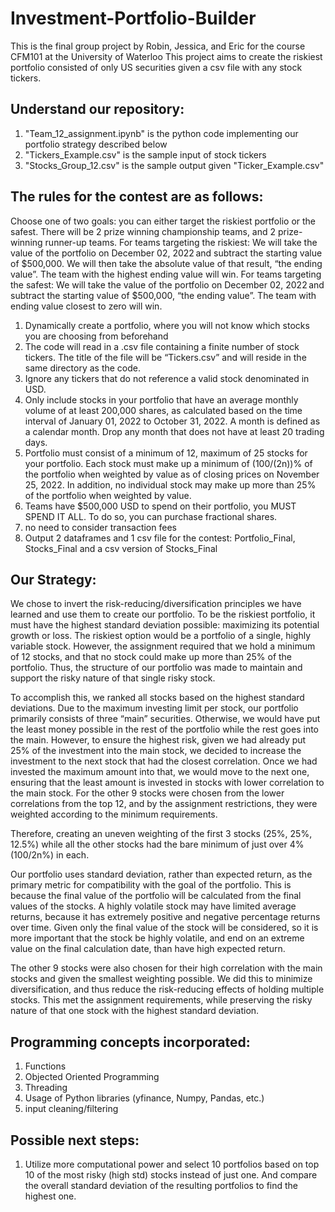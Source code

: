 # Investment-Portfolio-Builder
This is the final group project by Robin, Jessica, and Eric for the course CFM101 at the University of Waterloo
This project aims to create the riskiest portfolio consisted of only US securities given a csv file with any stock tickers.

## Understand our repository:
1. "Team_12_assignment.ipynb" is the python code implementing our portfolio strategy described below
2. "Tickers_Example.csv" is the sample input of stock tickers
3. "Stocks_Group_12.csv" is the sample output given "Ticker_Example.csv"

## The rules for the contest are as follows:
Choose one of two goals: you can either target the riskiest portfolio or the safest.  There will be 2 prize winning championship teams, and 2 prize-winning runner-up teams.  For teams targeting the riskiest: We will take the value of the portfolio on December 02, 2022 and subtract the starting value of $500,000.  We will then take the absolute value of that result, “the ending value”.  The team with the highest ending value will win.  For teams targeting the safest: We will take the value of the portfolio on December 02, 2022 and subtract the starting value of $500,000, “the ending value”.   The team with ending value closest to zero will win.
1. Dynamically create a portfolio, where you will not know which stocks you are choosing from beforehand 
2. The code will read in a .csv file containing a finite number of stock tickers. The title of the file will be “Tickers.csv” and will reside in the same directory as the code.
3. Ignore any tickers that do not reference a valid stock denominated in USD.
4. Only include stocks in your portfolio that have an average monthly volume of at least 200,000 shares, as calculated based on the time interval of January 01, 2022 to October 31, 2022.  A month is defined as a calendar month.  Drop any month that does not have at least 20 trading days. 
5. Portfolio must consist of a minimum of 12, maximum of 25 stocks for your portfolio. Each stock must make up a minimum of (100/(2n))% of the portfolio when weighted by value as of closing prices on November 25, 2022.  In addition, no individual stock may make up more than 25% of the portfolio when weighted by value.
6. Teams have $500,000 USD to spend on their portfolio, you MUST SPEND IT ALL. To do so, you can purchase fractional shares. 
7. no need to consider transaction fees
8. Output 2 dataframes and 1 csv file for the contest: Portfolio_Final, Stocks_Final and a csv version of Stocks_Final

## Our Strategy:

We chose to invert the risk-reducing/diversification principles we have learned and use them to create our portfolio. To be the riskiest portfolio, it must have the highest standard deviation possible: maximizing its potential growth or loss. The riskiest option would be a portfolio of a single, highly variable stock. However, the assignment required that we hold a minimum of 12 stocks, and that no stock could make up more than 25% of the portfolio. Thus, the structure of our portfolio was made  to maintain and support the risky nature of that single risky stock. 

To accomplish this, we ranked all stocks based on the highest standard deviations. Due to the maximum investing limit per stock, our portfolio primarily consists of three “main” securities. Otherwise, we would have put the least money possible in the rest of the portfolio while the rest goes into the main. However, to ensure the highest risk, given we had already put 25% of the investment into the main stock, we decided to increase the investment to the next stock that had the closest correlation. Once we had invested the maximum amount into that, we would move to the next one, ensuring that the least amount is invested in stocks with lower correlation to the main stock. For the other 9 stocks were chosen from the lower correlations from the top 12, and by the assignment restrictions, they were weighted according to the minimum requirements.  

Therefore, creating an uneven weighting of the first 3 stocks (25%, 25%, 12.5%) while all the other stocks had the bare minimum of just over 4% (100/2n%) in each. 

Our portfolio uses standard deviation, rather than expected return, as the primary metric for compatibility with the goal of the portfolio. This is because the final value of the portfolio will be calculated from the final values of the stocks. A highly volatile stock may have limited average returns, because it has extremely positive and negative percentage returns over time. Given only the final value of the stock will be considered, so it is more important that the stock be highly volatile, and end on an extreme value on the final calculation date, than have high expected return.  

The other 9 stocks were also chosen for their high correlation with the main stocks and given the smallest weighting possible. We did this to minimize diversification, and thus reduce the risk-reducing effects of holding multiple stocks. This met the assignment requirements, while preserving the risky nature of that one stock with the highest standard deviation. 

## Programming concepts incorporated:
1. Functions
2. Objected Oriented Programming
4. Threading
5. Usage of Python libraries (yfinance, Numpy, Pandas, etc.)
6. input cleaning/filtering

## Possible next steps:
1. Utilize more computational power and select 10 portfolios based on top 10 of the most risky (high std) stocks instead of just one. And compare the overall standard deviation of the resulting portfolios to find the highest one. 
